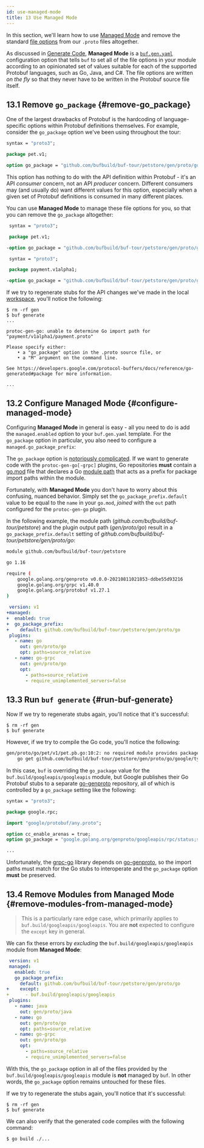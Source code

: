 ```yaml
---
id: use-managed-mode
title: 13 Use Managed Mode
---
```


In this section, we'll learn how to use [Managed Mode](../generate/managed-mode.md) and remove
the standard [file options](https://developers.google.com/protocol-buffers/docs/proto3#options) from
our `.proto` files altogether.

As discussed in [Generate Code](generate-code.md), **Managed Mode** is a
[`buf.gen.yaml`](../configuration/v1/buf-gen-yaml.md) configuration option that tells `buf` to
set all of the file options in your module according to an opinionated set of values suitable for each
of the supported Protobuf languages, such as Go, Java, and C#. The file options are written *on the fly*
so that they never have to be written in the Protobuf source file itself.

## 13.1 Remove `go_package` {#remove-go_package}

One of the largest drawbacks of Protobuf is the hardcoding of language-specific
options within Protobuf definitions themselves. For example, consider the
`go_package` option we've been using throughout the tour:

```protobuf title="petapis/pet/v1/pet.proto" {5}
syntax = "proto3";

package pet.v1;

option go_package = "github.com/bufbuild/buf-tour/petstore/gen/proto/go/pet/v1;petv1";
```

This option has nothing to do with the API definition within Protobuf - it's an API
*consumer* concern, not an API *producer* concern. Different consumers may (and usually do)
want different values for this option, especially when a given set of Protobuf definitions
is consumed in many different places.

You can use **Managed Mode** to manage these file options for you, so that you can remove
the `go_package` altogether:

```protobuf title="petapis/pet/v1/pet.proto" {5}
 syntax = "proto3";

 package pet.v1;

-option go_package = "github.com/bufbuild/buf-tour/petstore/gen/proto/go/pet/v1;petv1";
```

```protobuf title="paymentapis/payment/v1alpha1/payment.proto" {5}
 syntax = "proto3";

 package payment.v1alpha1;

-option go_package = "github.com/bufbuild/buf-tour/petstore/gen/proto/go/payment/v1alpha1;paymentv1alpha1";
```

If we try to regenerate stubs for the API changes we've made in the local [workspace](../reference/workspaces.md),
you'll notice the following:

```terminal
$ rm -rf gen
$ buf generate
...

protoc-gen-go: unable to determine Go import path for "payment/v1alpha1/payment.proto"

Please specify either:
	• a "go_package" option in the .proto source file, or
	• a "M" argument on the command line.

See https://developers.google.com/protocol-buffers/docs/reference/go-generated#package for more information.

...
```

## 13.2 Configure Managed Mode {#configure-managed-mode}

Configuring **Managed Mode** in general is easy - all you need to do is add the `managed.enabled`
option to your `buf.gen.yaml` template. For the `go_package` option in particular, you also
need to configure a `managed.go_package_prefix`:

The `go_package` option is [notoriously complicated](https://developers.google.com/protocol-buffers/docs/reference/go-generated#package).
If we want to generate code with the `protoc-gen-go[-grpc]` plugins, Go repositories **must** contain a
[go.mod](https://golang.org/ref/mod#go-mod-file) file that declares a Go [module path](https://golang.org/ref/mod#glos-module-path)
that acts as a prefix for package import paths within the module.

Fortunately, with **Managed Mode** you don't have to worry about this confusing, nuanced behavior. Simply
set the `go_package_prefix.default` value to be equal to the `name` in your `go.mod`, _joined_ with the `out`
path configured for the `protoc-gen-go` plugin.

In the following example, the module path (*github.com/bufbuild/buf-tour/petstore*) and the plugin output path
(*gen/proto/go*) result in a `go_package_prefix.default` setting of *github.com/bufbuild/buf-tour/petstore/gen/proto/go*:

```sh title="go.mod" {1}
module github.com/bufbuild/buf-tour/petstore

go 1.16

require (
	google.golang.org/genproto v0.0.0-20210811021853-ddbe55d93216
	google.golang.org/grpc v1.40.0
	google.golang.org/protobuf v1.27.1
)
```

```yaml title="buf.gen.yaml" {2-5,8,11}
 version: v1
+managed:
+  enabled: true
+  go_package_prefix:
+    default: github.com/bufbuild/buf-tour/petstore/gen/proto/go
 plugins:
   - name: go
     out: gen/proto/go
     opt: paths=source_relative
   - name: go-grpc
     out: gen/proto/go
     opt:
       - paths=source_relative
       - require_unimplemented_servers=false
```

## 13.3 Run `buf generate` {#run-buf-generate}

Now If we try to regenerate stubs again, you'll notice that it's successful:

```terminal
$ rm -rf gen
$ buf generate
```

However, if we try to compile the Go code, you'll notice the following:

```sh
gen/proto/go/pet/v1/pet.pb.go:10:2: no required module provides package github.com/bufbuild/buf-tour/petstore/gen/proto/go/google/type; to add it:
	go get github.com/bufbuild/buf-tour/petstore/gen/proto/go/google/type
```

In this case, `buf` is overriding the `go_package` value for the `buf.build/googleapis/googleapis` module,
but Google publishes their Go Protobuf stubs to a separate [go-genproto](https://github.com/googleapis/go-genproto)
repository, all of which is controlled by a `go_package` setting like the following:

```protobuf title="google/rpc/status.proto" {8}
syntax = "proto3";

package google.rpc;

import "google/protobuf/any.proto";

option cc_enable_arenas = true;
option go_package = "google.golang.org/genproto/googleapis/rpc/status;status";

...
```

Unfortunately, the [grpc-go](https://github.com/grpc/grpc-go) library depends on [go-genproto](https://github.com/googleapis/go-genproto),
so the import paths must match for the Go stubs to interoperate and the `go_package` option **must** be preserved.

## 13.4 Remove Modules from Managed Mode {#remove-modules-from-managed-mode}

> This is a particularly rare edge case, which primarily applies to `buf.build/googleapis/googleapis`.
> You are **not** expected to configure the `except` key in general.

We can fix these errors by _excluding_ the `buf.build/googleapis/googleapis` module from **Managed Mode**:

```yaml title="buf.gen.yaml" {6-7}
 version: v1
 managed:
   enabled: true
   go_package_prefix:
     default: github.com/bufbuild/buf-tour/petstore/gen/proto/go
+    except:
+      - buf.build/googleapis/googleapis
 plugins:
   - name: java
     out: gen/proto/java
   - name: go
     out: gen/proto/go
     opt: paths=source_relative
   - name: go-grpc
     out: gen/proto/go
     opt:
       - paths=source_relative
       - require_unimplemented_servers=false
```

With this, the `go_package` option in all of the files provided by the `buf.build/googleapis/googleapis` module
is **not** managed by `buf`. In other words, the `go_package` option remains untouched for these files.

If we try to regenerate the stubs again, you'll notice that it's successful:

```terminal
$ rm -rf gen
$ buf generate
```

We can also verify that the generated code compiles with the following command:

```terminal
$ go build ./...
```
